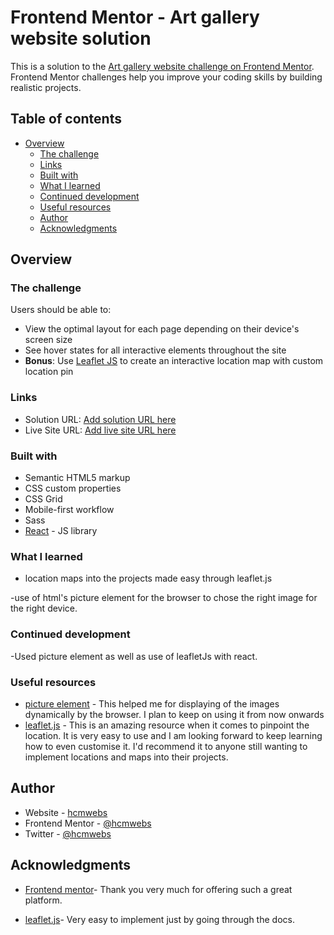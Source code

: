 # Frontend Mentor - Art gallery website solution

This is a solution to the [Art gallery website challenge on Frontend Mentor](https://www.frontendmentor.io/challenges/art-gallery-website-yVdrZlxyA). Frontend Mentor challenges help you improve your coding skills by building realistic projects.

## Table of contents

- [Overview](#overview)
  - [The challenge](#the-challenge)
  - [Links](#links)
  - [Built with](#built-with)
  - [What I learned](#what-i-learned)
  - [Continued development](#continued-development)
  - [Useful resources](#useful-resources)
  - [Author](#author)
  - [Acknowledgments](#acknowledgments)

## Overview

### The challenge

Users should be able to:

- View the optimal layout for each page depending on their device's screen size
- See hover states for all interactive elements throughout the site
- **Bonus**: Use [Leaflet JS](https://leafletjs.com/) to create an interactive location map with custom location pin

### Links

- Solution URL: [Add solution URL here](https://your-solution-url.com)
- Live Site URL: [Add live site URL here](https://your-live-site-url.com)

### Built with

- Semantic HTML5 markup
- CSS custom properties
- CSS Grid
- Mobile-first workflow
- Sass
- [React](https://reactjs.org/) - JS library

### What I learned

- location maps into the projects made easy through leaflet.js

-use of html's picture element for the browser to chose the right image for the right device.

### Continued development

-Used picture element as well as use of leafletJs with react.

### Useful resources

- [picture element](https://developer.mozilla.org/en-US/docs/Web/HTML/Element/picture) - This helped me for displaying of the images dynamically by the browser. I plan to keep on using it from now onwards
- [leaflet.js](https://react-leaflet.js.org/) - This is an amazing resource when it comes to pinpoint the location. It is very easy to use and I am looking forward to keep learning how to even customise it. I'd recommend it to anyone still wanting to implement locations and maps into their projects.

## Author

- Website - [hcmwebs](https://hcmwebs.com/)
- Frontend Mentor - [@hcmwebs](https://www.frontendmentor.io/profile/hcmwebs)
- Twitter - [@hcmwebs](https://www.twitter.com/hcmwebs)

## Acknowledgments

- [Frontend mentor](https://www.frontendmentor.io/)- Thank you very much for offering such a great platform.

- [leaflet.js](https://react-leaflet.js.org/)- Very easy to implement just by going through the docs.
